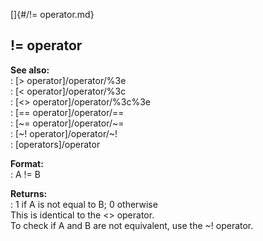 []{#/!= operator.md}    
## != operator    
**See also:**    
:   [\> operator]/operator/%3e    
:   [\< operator]/operator/%3c    
:   [\<\> operator]/operator/%3c%3e    
:   [== operator]/operator/==    
:   [\~= operator]/operator/~=    
:   [\~! operator]/operator/~!    
:   [operators]/operator    
<!-- -->    
**Format:**    
:   A != B    
<!-- -->    
**Returns:**    
:   1 if A is not equal to B; 0 otherwise    
This is identical to the \<\> operator.    
To check if A and B are not equivalent, use the \~! operator.  